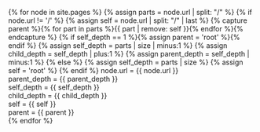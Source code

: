 ---
---

{% for node in site.pages %}
{% assign parts = node.url | split: "/" %}
{% if node.url != '/' %}
{% assign self = node.url | split: "/" | last %}
{% capture parent %}{% for part in parts %}{{ part | remove: self }}{% endfor %}{% endcapture %}
{% if self_depth == 1 %}{% assign parent = 'root' %}{% endif %}
{% assign self_depth = parts | size | minus:1 %}
{% assign child_depth = self_depth | plus:1 %}
{% assign parent_depth = self_depth | minus:1 %}
{% else %}
{% assign self_depth = parts | size %}
{% assign self = 'root' %}
{% endif %}
node.url = {{ node.url }} <br>
parent_depth = {{ parent_depth }} <br>
self_depth = {{ self_depth }} <br>
child_depth = {{ child_depth }} <br>
self = {{ self }} <br>
parent = {{ parent }} <br>
{% endfor %}
